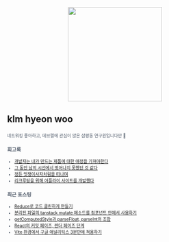 
<div align="center">
  
<img src="https://render.gitanimals.org/farms/klmhyeonwoo" height="220"/>

</div>

## klm hyeon woo

<span style="color:#4E5968; font-size:10px;">
네트워킹 좋아하고, 데브렐에 관심이 많은 삼평동 연구원입니다만 🫨

### 회고록
- [개발자는 내가 만드는 제품에 대한 애정을 가져야한다](https://klmhyeonwooo.tistory.com/122)<br>
- [그 동안 남의 시선에서 벗어나지 못했던 것 같다](https://klmhyeonwooo.tistory.com/65)<br>
- [정든 멋쟁이사자처럼을 떠나며](https://klmhyeonwooo.tistory.com/89)<br>
- [리크루팅을 위해 어플라이 사이트를 개발했다](https://klmhyeonwooo.tistory.com/74)<br>

### 최근 포스팅
- [Reduce로 코드 클린하게 만들기](https://klmhyeonwooo.tistory.com/135)<br>
- [분리된 파일의 tanstack mutate 메소드를 컴포넌트 안에서 사용하기](https://klmhyeonwooo.tistory.com/134)<br>
- [getComputedStyle과 parseFloat, parseInt의 조합](https://klmhyeonwooo.tistory.com/133)<br>
- [React의 커밋 페이즈, 렌더 페이즈 단계](https://klmhyeonwooo.tistory.com/132)<br>
- [Vite 환경에서 구글 애널리틱스 3분만에 적용하기](https://klmhyeonwooo.tistory.com/131)<br>
